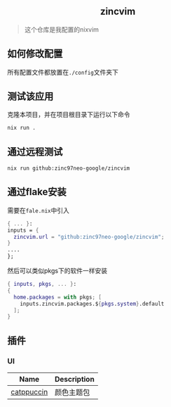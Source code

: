 <h2 align="center">zincvim</h2>

> 这个仓库是我配置的nixvim

## 如何修改配置

所有配置文件都放置在`./config`文件夹下

## 测试该应用

克隆本项目，并在项目根目录下运行以下命令

```sh
nix run .
```

## 通过远程测试

```sh
nix run github:zinc97neo-google/zincvim
```

## 通过flake安装

需要在`fale.nix`中引入

```nix
{ ... }:
inputs = {
  zincvim.url = "github:zinc97neo-google/zincvim";
}
....
};
```

然后可以类似pkgs下的软件一样安装

```nix
{ inputs, pkgs, ... }:
{
  home.packages = with pkgs; [
    inputs.zincvim.packages.${pkgs.system}.default
  ];
}
```

## 插件

### UI

| Name | Description |
| ---- | ----------- |
| [catppuccin](https://github.com/catppuccin/nvim) | 颜色主题包 |
